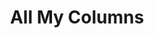 ---
title: "All My Columns"
description: "This is meta description."
draft: false


# custom style
custom_class: "" 
custom_attributes: "" 
custom_css: ""
---